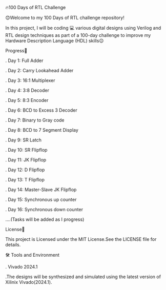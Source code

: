 🔥100 Days of RTL Challenge

😊Welcome to my 100 Days of RTL challenge repository!

In this project, I will be coding 💻  various digital designs using Verilog and RTL design techniques as part of a 100-day challenge to improve my Hardware Description Language (HDL) skills😉

Progress📆

. Day 1: Full Adder

. Day 2: Carry Lookahead Adder

. Day 3: 16:1 Multiplexer

. Day 4: 3:8 Decoder

. Day 5: 8:3 Encoder

. Day 6: BCD to Excess 3 Decoder

. Day 7: Binary to Gray code

. Day 8: BCD to 7 Segment Display

. Day 9: SR Latch

. Day 10: SR Flipflop

. Day 11: JK Flipflop

. Day 12: D Flipflop

. Day 13: T Flipflop

. Day 14: Master-Slave JK Flipflop

. Day 15: Synchronous up counter

. Day 16: Synchronous down counter

….(Tasks will be added as I progress)

License🪪

This project is Licensed under the MIT License.See the LICENSE file for details.

🛠 Tools and Environment

. Vivado 2024.1


  .The designs will be synthesized and simulated using the latest version of Xilinix Vivado(2024.1).
